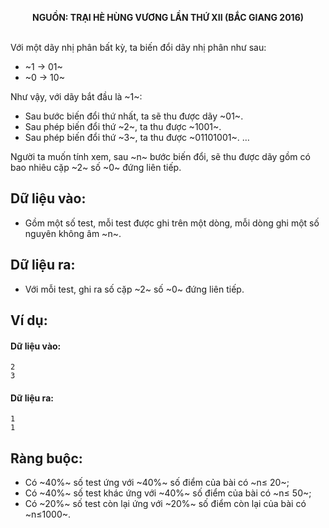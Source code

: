 **<center>NGUỒN: TRẠI HÈ HÙNG VƯƠNG LẦN THỨ XII (BẮC GIANG 2016)</center>**
<br>

Với một dãy nhị phân bất kỳ, ta biến đổi dãy nhị phân như sau:
- ~1 → 01~
- ~0 → 10~

Như vậy, với dãy bắt đầu là ~1~:
- Sau bước biến đổi thứ nhất, ta sẽ thu được dãy ~01~. 
- Sau phép biến đổi thứ ~2~, ta thu được ~1001~.
- Sau phép biến đổi thứ ~3~, ta thu được ~01101001~.
… 

Người ta muốn tính xem, sau ~n~ bước biến đổi, sẽ thu được dãy gồm có bao nhiêu cặp ~2~ số ~0~ đứng liên tiếp. 

## Dữ liệu vào:
- Gồm một số test, mỗi test được ghi trên một dòng, mỗi dòng ghi một số nguyên không âm ~n~.

## Dữ liệu ra:
- Với mỗi test, ghi ra số cặp ~2~ số ~0~ đứng liên tiếp.

## Ví dụ:
#### Dữ liệu vào:
```
2
3
```

#### Dữ liệu ra:
```
1
1
```

## Ràng buộc:
- Có ~40\%~ số test ứng với ~40\%~ số điểm của bài có ~n≤ 20~;
- Có ~40\%~ số test khác ứng với ~40\%~ số điểm của bài có ~n≤ 50~;
- Có ~20\%~ số test còn lại ứng với ~20\%~ số điểm còn lại của bài có ~n≤1000~.